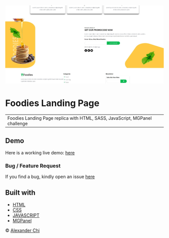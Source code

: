 # ![foodies-landing-page](https://raw.githubusercontent.com/alexandercddev/foodies-landing-page/master/src/assets/images/preview.jpg) 
# Foodies Landing Page
<table>
<tr>
<td>
  Foodies Landing Page replica with HTML, SASS, JavaScript, MGPanel challenge
</td>
</tr>
</table>


## Demo
Here is a working live demo: [here](https://alexandercddev.github.io/foodies-landing-page/)

### Bug / Feature Request

If you find a bug, kindly open an issue [here](https://github.com/alexandercddev/foodies-landing-page/issues/new)

## Built with 

- [HTML](https://www.w3schools.com/html/default.asp)
- [CSS](https://www.w3schools.com/css/default.asp)
- [JAVASCRIPT](https://www.w3schools.com/js/)
- [MGPanel](https://www.instagram.com/mgpanel.cms/)


© [Alexander Chi ](https://alexandercd.dev/)
